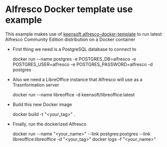 # Alfresco Docker template use example

This example makes use of [keensoft alfresco-docker-template](https://hub.docker.com/r/keensoft/alfresco-docker-template/) to run latest Alfresco Community Edition distribution on a Docker container

* First thing we need is a PostgreSQL database to connect to

	docker run --name postgres -e POSTGRES_DB=alfresco -e POSTGRES_USER=alfresco -e POSTGRES_PASSWORD=alfresco -d postgres

* Also we need a LibreOffice instance that Alfresco will use as a Trasnformation server

	docker run --name libreoffice -d keensoft/libreoffice:latest

* Build this new Docker image

	docker build -t "<your_tag>" .

* Finally, run the dockerized Alfresco 

	docker run --name "<your_name>" --link postgres:postgres --link libreoffice:libreoffice -d "<your_tag>"
	docker logs -f "<your_name>"


